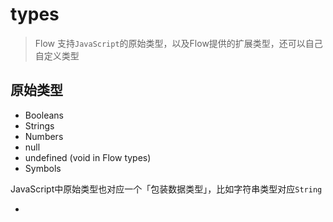 # types

> Flow 支持`JavaScript`的原始类型，以及Flow提供的扩展类型，还可以自己自定义类型

## 原始类型

- Booleans
- Strings
- Numbers
- null
- undefined (void in Flow types)
- Symbols

JavaScript中原始类型也对应一个「包装数据类型」，比如字符串类型对应`String`

- 

